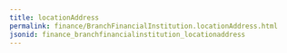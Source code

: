 ```yaml
---
title: locationAddress
permalink: finance/BranchFinancialInstitution.locationAddress.html
jsonid: finance_branchfinancialinstitution_locationaddress
---
```

